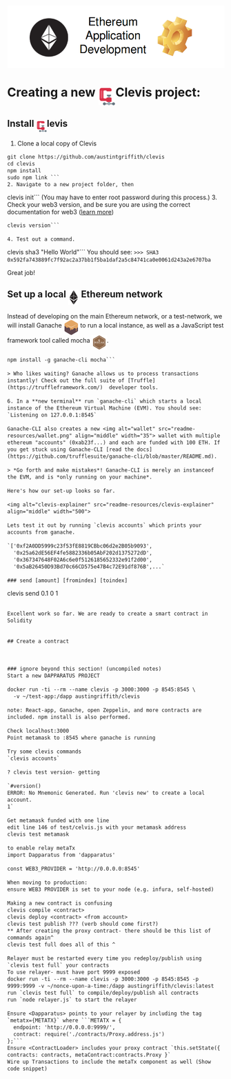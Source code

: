 <img alt="title-graphic" src="readme-resources/title-graphic.png" align="middle" width="800" >

# Creating a new <img alt="clamp" src="readme-resources/clamp.png" align="middle" width="40">**️Clevis**  project:

## Install <img alt="clamp" src="readme-resources/clamp.png" align="middle" width="25">levis

1. Clone a local copy of Clevis
```
git clone https://github.com/austintgriffith/clevis
cd clevis
npm install
sudo npm link ```
2. Navigate to a new project folder, then
```
clevis init```
(You may have to enter root password during this process.)
3. Check your web3 version, and be sure you are using the correct documentation for web3 ([learn more](https://github.com/blockchainbuddha/Intro-to-Blockchain#using-web3))
```
clevis version```

4. Test out a command.
```
clevis sha3 "Hello World"```
You should see:
`>>> SHA3
0x592fa743889fc7f92ac2a37bb1f5ba1daf2a5c84741ca0e0061d243a2e6707ba`

Great job!

## Set up a local <img alt="ethereum" src="readme-resources/eth.png" align="middle" width="25"> Ethereum network

 Instead of developing on the main Ethereum network, or a test-network, we will install Ganache <img alt="ganche" src="readme-resources/ganache.png" align="middle" width="35"> to run a local instance, as well as a JavaScript test framework tool called mocha <img alt="mocha" src="readme-resources/mocha.png" align="middle" width="35">.

```
npm install -g ganache-cli mocha```

> Who likes waiting? Ganache allows us to process transactions instantly! Check out the full suite of [Truffle](https://truffleframework.com/)  developer tools.

6. In a **new terminal** run `ganache-cli` which starts a local instance of the Ethereum Virtual Machine (EVM). You should see:
`Listening on 127.0.0.1:8545`

Ganache-CLI also creates a new <img alt="wallet" src="readme-resources/wallet.png" align="middle" width="35"> wallet with multiple ethereum "accounts" (0xab23f...) and each are funded with 100 ETH. If you get stuck using Ganache-CLI [read the docs](https://github.com/trufflesuite/ganache-cli/blob/master/README.md).

> *Go forth and make mistakes*! Ganache-CLI is merely an instanceof the EVM, and is *only running on your machine*.

Here's how our set-up looks so far.

<img alt="clevis-explainer" src="readme-resources/clevis-explainer" align="middle" width="500">

Lets test it out by running `clevis accounts` which prints your accounts from ganache.

`['0xf2A0DD5999c23f53fE8819CBbc06d2e2B05b9093',
  '0x25a62dE56EF4fe5882336b05AbF202d1375272dD',
  '0x367347648F02A6c6e0f5126185652332e91f2d00',
  '0x5aB26450D93Bd70c66CD575e47B4c72E91df876B',...`

### send [amount] [fromindex] [toindex]

```
clevis send 0.1 0 1
```

Excellent work so far. We are ready to create a smart contract in Solidity


## Create a contract



### ignore beyond this section! (uncompiled notes)
Start a new DAPPARATUS PROJECT

docker run -ti --rm --name clevis -p 3000:3000 -p 8545:8545 \
  -v ~/test-app:/dapp austingriffith/clevis

note: React-app, Ganache, open Zeppelin, and more contracts are included. npm install is also performed.

Check localhost:3000
Point metamask to :8545 where ganache is running

Try some clevis commands
`clevis accounts`

? clevis test version- getting   

`#version()
ERROR: No Mnemonic Generated. Run 'clevis new' to create a local account.
1`

Get metamask funded with one line
edit line 146 of test/celvis.js with your metamask address
clevis test metamask

to enable relay metaTx
import Dapparatus from 'dapparatus'

const WEB3_PROVIDER = 'http://0.0.0.0:8545'

When moving to production:
ensure WEB3 PROVIDER is set to your node (e.g. infura, self-hosted)

Making a new contract is confusing
clevis compile <contract>
clevis deploy <contract> <from account>
clevis test publish ??? (verb should come first?)
** After creating the proxy contract- there should be this list of commands again^
clevis test full does all of this ^

Relayer must be restarted every time you redeploy/publish using `clevis test full` your contracts
To use relayer- must have port 9999 exposed
docker run -ti --rm --name clevis -p 3000:3000 -p 8545:8545 -p 9999:9999 -v ~/nonce-upon-a-time:/dapp austingriffith/clevis:latest
run `clevis test full` to compile/deploy/publish all contracts
run `node relayer.js` to start the relayer

Ensure <Dapparatus> points to your relayer by including the tag `metatx={METATX}` where ```METATX = {
  endpoint: 'http://0.0.0.0:9999/',
  contract: require('./contracts/Proxy.address.js')
};```
Ensure <ContractLoader> includes your proxy contract `this.setState({ contracts: contracts, metaContract:contracts.Proxy }`
Wire up Transactions to include the metaTx component as well (Show code snippet)

